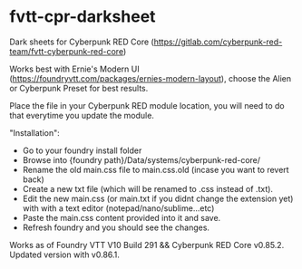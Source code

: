 # fvtt-cpr-darksheet
Dark sheets for Cyberpunk RED Core (https://gitlab.com/cyberpunk-red-team/fvtt-cyberpunk-red-core)

Works best with Ernie's Modern UI (https://foundryvtt.com/packages/ernies-modern-layout), choose the Alien or Cyberpunk Preset for best results.

Place the file in your Cyberpunk RED module location, you will need to do that everytime you update the module.

"Installation":
- Go to your foundry install folder
- Browse into {foundry path}/Data/systems/cyberpunk-red-core/
- Rename the old main.css file to main.css.old (incase you want to revert back)
- Create a new txt file (which will be renamed to .css instead of .txt).
- Edit the new main.css (or main.txt if you didnt change the extension yet) with with a text editor (notepad/nano/sublime...etc)
- Paste the main.css content provided into it and save.
- Refresh foundry and you should see the changes.


Works as of Foundry VTT V10 Build 291 && Cyberpunk RED Core v0.85.2.
Updated version with v0.86.1.
